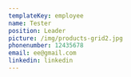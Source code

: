 ```yaml
---
templateKey: employee
name: Tester
position: Leader
picture: /img/products-grid2.jpg
phonenumber: 12435678
email: ee@gmail.com
linkedin: linkedin
---
```


